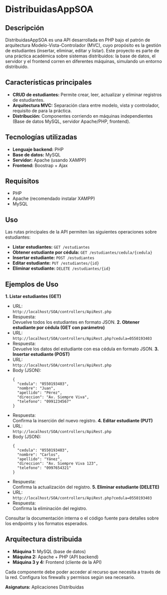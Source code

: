 # DistribuidasAppSOA

## Descripción

DistribuidasAppSOA es una API desarrollada en PHP bajo el patrón de arquitectura Modelo-Vista-Controlador (MVC), cuyo propósito es la gestión de estudiantes (insertar, eliminar, editar y listar). Este proyecto es parte de una práctica académica sobre sistemas distribuidos: la base de datos, el servidor y el frontend corren en diferentes máquinas, simulando un entorno distribuido.

## Características principales

- **CRUD de estudiantes:** Permite crear, leer, actualizar y eliminar registros de estudiantes.
- **Arquitectura MVC:** Separación clara entre modelo, vista y controlador, requisito de para la práctica.
- **Distribución:** Componentes corriendo en máquinas independientes (Base de datos MySQL, servidor Apache/PHP, frontend).

## Tecnologías utilizadas

- **Lenguaje backend:** PHP
- **Base de datos:** MySQL
- **Servidor:** Apache (usando XAMPP)
- **Frontend:** Boostrap + Ajax

## Requisitos

- PHP 
- Apache (recomendado instalar XAMPP)
- MySQL

## Uso

Las rutas principales de la API permiten las siguientes operaciones sobre estudiantes:

- **Listar estudiantes:** `GET /estudiantes`
- **Obtener estudiante por cédula:** `GET /estudiantes/cedula/{cedula}`  
- **Insertar estudiante:** `POST /estudiantes`
- **Editar estudiante:** `PUT /estudiantes/{id}`
- **Eliminar estudiante:** `DELETE /estudiantes/{id}`

## Ejemplos de Uso
**1. Listar estudiantes (GET)**
- URL:  
  `http://localhost/SOA/controllers/ApiRest.php`
- Respuesta:  
  Devuelve todos los estudiantes en formato JSON.
**2. Obtener estudiante por cédula (GET con parámetro)**
- URL:  
  `http://localhost/SOA/controllers/ApiRest.php?cedula=0550193403`
- Respuesta:  
  Devuelve los datos del estudiante con esa cédula en formato JSON.
**3. Insertar estudiante (POST)**
- URL:  
  `http://localhost/SOA/controllers/ApiRest.php`
- Body (JSON):  
  ```
  {
    "cedula": "0550193403",
    "nombre": "Juan",
    "apellido": "Pérez",
    "direccion": "Av. Siempre Viva",
    "telefono": "0991234567"
  }
  ```
- Respuesta:  
  Confirma la inserción del nuevo registro.
**4. Editar estudiante (PUT)**
- URL:  
  `http://localhost/SOA/controllers/ApiRest.php`
- Body (JSON):  
  ```
  {
    "cedula": "0550193403",
    "nombre": "Carlos",
    "apellido": "Yánez",
    "direccion": "Av. Siempre Viva 123",
    "telefono": "0997654321"
  }
  ```
- Respuesta:  
  Confirma la actualización del registro.
**5. Eliminar estudiante (DELETE)**
- URL:  
  `http://localhost/SOA/controllers/ApiRest.php?cedula=0550193403`
- Respuesta:  
  Confirma la eliminación del registro.

Consultar la documentación interna o el código fuente para detalles sobre los endpoints y los formatos esperados.

## Arquitectura distribuida

- **Máquina 1:** MySQL (base de datos)
- **Máquina 2:** Apache + PHP (API backend)
- **Máquina 3 y 4:** Frontend (cliente de la API)

Cada componente debe poder acceder al recurso que necesita a través de la red. Configura los firewalls y permisos según sea necesario.
 
**Asignatura:** Aplicaciones Distribuidas
